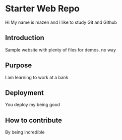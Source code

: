 # Starter Web Repo

Hi My name is mazen and I like to study Git and Github

## Introduction

Sample website with plenty of files for demos. no way

## Purpose

I am learning to work at a bank

## Deployment

You deploy my being good

## How to contribute

By being incredible
